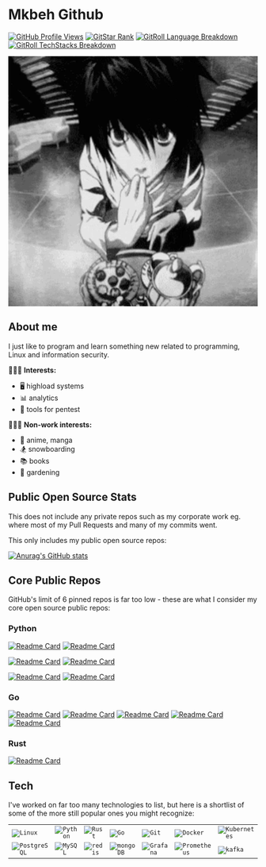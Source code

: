 # Mkbeh Github

[![GitHub Profile Views](https://komarev.com/ghpvc/?username=mkbeh&color=blue&label=GitHub+Profile+Views)](https://github.com/mkbeh)
[![GitStar Rank](https://img.shields.io/badge/GitStar%20Rank%20by%20Repo%20Stars-Top_0.01%25-blue?logo=github)](https://gitstar-ranking.com/mkbeh)
[![GitRoll Language Breakdown](https://img.shields.io/badge/GitRoll-Language%20Breakdown-blue?logo=github)](https://gitroll.io/profile/uRcV0fmCwqzPf0JP486YZYGTNwMC3/languages)
[![GitRoll TechStacks Breakdown](https://img.shields.io/badge/GitRoll-Tech%20Stack%20Breakdown-blue?logo=github)](https://gitroll.io/profile/uRcV0fmCwqzPf0JP486YZYGTNwMC3/stacks)

<div align="center">
<img hight="300" width="700" alt="GIF" align="center" src="assets/img.gif">
</div>

## About me

I just like to program and learn something new related to programming, Linux and information security.

🕵🏼‍♂️ **Interests:**

- 🖥️ highload systems
- 📊 analytics
- 🧰 tools for pentest

🕵🏼‍♂️ **Non-work interests:**

- 💢 anime, manga
- 🏂 snowboarding
- 📚 books
- 🌿 gardening

## Public Open Source Stats

This does not include any private repos such as my corporate work eg. where most of my Pull Requests and many of my
commits went.

This only includes my public open source repos:

[![Anurag's GitHub stats](https://github-readme-stats.vercel.app/api?username=mkbeh&show_icons=true&theme=synthwave)](https://github.com/mkbeh/github-readme-stats)

## Core Public Repos

GitHub's limit of 6 pinned repos is far too low - these are what I consider my core open source public repos:

<!-- REPOS_START -->

### Python

[![Readme Card](https://github-readme-stats.vercel.app/api/pin/?username=mkbeh&repo=pyshella-toolkit&theme=ambient_gradient&description_lines_count=3&show_owner=true)](https://github.com/mkbeh/pyshella-toolkit)
[![Readme Card](https://github-readme-stats.vercel.app/api/pin/?username=mkbeh&repo=pydrommer&theme=ambient_gradient&description_lines_count=3&show_owner=true)](https://github.com/mkbeh/pydrommer)

[![Readme Card](https://github-readme-stats.vercel.app/api/pin/?username=mkbeh&repo=rin-bitshares-arbitry-bot&theme=ambient_gradient&description_lines_count=3&show_owner=true)](https://github.com/mkbeh/rin-bitshares-arbitry-bot)
[![Readme Card](https://github-readme-stats.vercel.app/api/pin/?username=mkbeh&repo=aiobitcoin&theme=ambient_gradient&description_lines_count=3&show_owner=true)](https://github.com/mkbeh/aiobitcoin)

[![Readme Card](https://github-readme-stats.vercel.app/api/pin/?username=mkbeh&repo=fastapi-admin-panel&theme=ambient_gradient&description_lines_count=3&show_owner=true)](https://github.com/mkbeh/fastapi-admin-panel)
[![Readme Card](https://github-readme-stats.vercel.app/api/pin/?username=mkbeh&repo=fereda&theme=ambient_gradient&description_lines_count=3&show_owner=true)](https://github.com/mkbeh/fereda)

### Go

[![Readme Card](https://github-readme-stats.vercel.app/api/pin/?username=mkbeh&repo=xkafka&theme=ambient_gradient&description_lines_count=3&show_owner=true)](https://github.com/mkbeh/xkafka)
[![Readme Card](https://github-readme-stats.vercel.app/api/pin/?username=mkbeh&repo=xpg&theme=ambient_gradient&description_lines_count=3&show_owner=true)](https://github.com/mkbeh/xpg)
[![Readme Card](https://github-readme-stats.vercel.app/api/pin/?username=mkbeh&repo=xclick&theme=ambient_gradient&description_lines_count=3&show_owner=true)](https://github.com/mkbeh/xclick)
[![Readme Card](https://github-readme-stats.vercel.app/api/pin/?username=mkbeh&repo=xredis&theme=ambient_gradient&description_lines_count=3&show_owner=true)](https://github.com/mkbeh/xredis)
[![Readme Card](https://github-readme-stats.vercel.app/api/pin/?username=mkbeh&repo=xjwt&theme=ambient_gradient&description_lines_count=3&show_owner=true)](https://github.com/mkbeh/xjwt)

### Rust

[![Readme Card](https://github-readme-stats.vercel.app/api/pin/?username=mkbeh&repo=rust-simple-chat&theme=ambient_gradient&description_lines_count=3&show_owner=true)](https://github.com/mkbeh/rust-simple-chat)

## Tech

I've worked on far too many technologies to list, but
here is a shortlist of some of the more still popular ones you might recognize:

<!-- Generated here:

    https://marwin1991.github.io/profile-technology-icons/

-->

<div align="center">
   <table>
      <tr>
         <td><code><img width="50" src="https://raw.githubusercontent.com/marwin1991/profile-technology-icons/refs/heads/main/icons/linux.png" alt="Linux" title="Linux"/></code></td>
         <td><code><img width="50" src="https://raw.githubusercontent.com/marwin1991/profile-technology-icons/refs/heads/main/icons/python.png" alt="Python" title="Python"/></code></td>
         <td><code><img width="50" src="https://raw.githubusercontent.com/marwin1991/profile-technology-icons/refs/heads/main/icons/rust.png" alt="Rust" title="Rust"/></code></td>
         <td><code><img width="50" src="https://raw.githubusercontent.com/marwin1991/profile-technology-icons/refs/heads/main/icons/go.png" alt="Go" title="Go"/></code></td>
         <td><code><img width="50" src="https://raw.githubusercontent.com/marwin1991/profile-technology-icons/refs/heads/main/icons/git.png" alt="Git" title="Git"/></code></td>
         <td><code><img width="50" src="https://raw.githubusercontent.com/marwin1991/profile-technology-icons/refs/heads/main/icons/docker.png" alt="Docker" title="Docker"/></code></td>
         <td><code><img width="50" src="https://raw.githubusercontent.com/marwin1991/profile-technology-icons/refs/heads/main/icons/kubernetes.png" alt="Kubernetes" title="Kubernetes"/></code></td>
      </tr>
	<tr>
		<td><code><img width="50" src="https://raw.githubusercontent.com/marwin1991/profile-technology-icons/refs/heads/main/icons/postgresql.png" alt="PostgreSQL" title="PostgreSQL"/></code></td>
		<td><code><img width="50" src="https://raw.githubusercontent.com/marwin1991/profile-technology-icons/refs/heads/main/icons/mysql.png" alt="MySQL" title="MySQL"/></code></td>
		<td><code><img width="50" src="https://raw.githubusercontent.com/marwin1991/profile-technology-icons/refs/heads/main/icons/redis.png" alt="redis" title="redis"/></code></td>
		<td><code><img width="50" src="https://raw.githubusercontent.com/marwin1991/profile-technology-icons/refs/heads/main/icons/mongodb.png" alt="mongoDB" title="mongoDB"/></code></td>
		<td><code><img width="50" src="https://raw.githubusercontent.com/marwin1991/profile-technology-icons/refs/heads/main/icons/grafana.png" alt="Grafana" title="Grafana"/></code></td>
		<td><code><img width="50" src="https://raw.githubusercontent.com/marwin1991/profile-technology-icons/refs/heads/main/icons/prometheus.png" alt="Prometheus" title="Prometheus"/></code></td>
		<td><code><img width="50" src="https://raw.githubusercontent.com/marwin1991/profile-technology-icons/refs/heads/main/icons/kafka.png" alt="kafka" title="kafka"/></code></td>
	</tr>
   </table>
</div>
